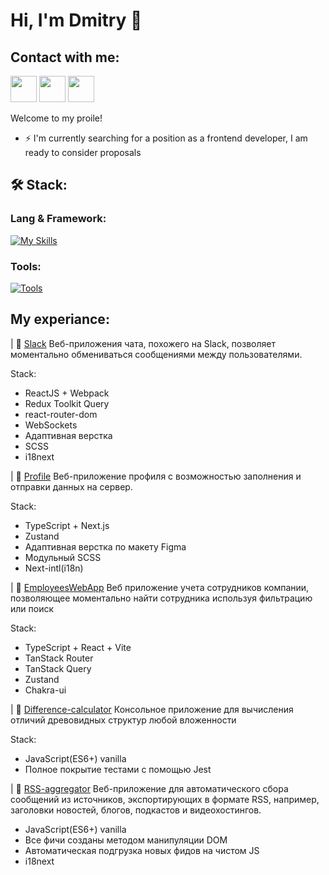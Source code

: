 # Hi, I'm Dmitry 👋 

  ## Contact with me:
   
 <p>
  <a href="mailto:dmt.ivanov96@gmail.com"."><img src="https://cdn.simpleicons.org/gmail" height="42" width="42"/></a> 
  <a href="https://t.me/Miracle_JS"><img src="https://cdn.simpleicons.org/telegram" height="42" width="42"/></a>
  <a href="https://career.habr.com/js-demi"><img src="https://cdn.simpleicons.org/habr" height="42" width="42"/></a>
</p>


Welcome to my proile! 
* ⚡ I'm currently searching for a position as a frontend developer, I am ready to consider proposals

## 🛠 Stack:

###  Lang & Framework:

[![My Skills](https://skillicons.dev/icons?i=js,ts,react,nextjs,redux,html,css,tailwind&perline=8)](https://skillicons.dev)

### Tools:
[![Tools](https://skillicons.dev/icons?i=sass,vite,webpack,git,figma,jest&perline=7)](https://skillicons.dev)


## My experiance:


| 🐳 [Slack](https://github.com/JS-Demi/Real-time-Chat)
Веб-приложения чата, похожего на Slack, позволяет моментально обмениваться сообщениями между пользователями. 

Stack: 
- ReactJS + Webpack
- Redux Toolkit Query
- react-router-dom
- WebSockets
- Адаптивная верстка 
- SCSS
- i18next

 | 🌊 [Profile](https://github.com/JS-Demi/nextjs-form-profile)
Веб-приложение профиля с возможностью заполнения и отправки данных на сервер. 

Stack:
- TypeScript + Next.js
- Zustand
- Адаптивная верстка по макету Figma
- Модульный SCSS
- Next-intl(i18n) 

| 🌊 [EmployeesWebApp](https://github.com/JS-Demi/test-task-CODE-Trainee)
Веб приложение учета сотрудников компании, позволяющее моментально найти сотрудника используя фильтрацию или поиск

Stack:

- TypeScript + React + Vite
- TanStack Router
- TanStack Query
- Zustand
- Chakra-ui


| 🌊 [Difference-calculator](https://github.com/JS-Demi/Difference-Calculator)
 Консольное приложение для вычисления отличий древовидных структур любой вложенности 

Stack: 

- JavaScript(ES6+) vanilla
- Полное покрытие тестами с помощью Jest


| 🌊 [RSS-aggregator](https://github.com/JS-Demi/RSS-aggregator)
Веб-приложение для автоматического сбора сообщений из источников, экспортирующих в формате RSS, например, заголовки новостей, блогов, подкастов и видеохостингов.

- JavaScript(ES6+) vanilla
- Все фичи созданы методом манипуляции DOM
- Автоматическая подгрузка новых фидов на чистом JS
- i18next 
